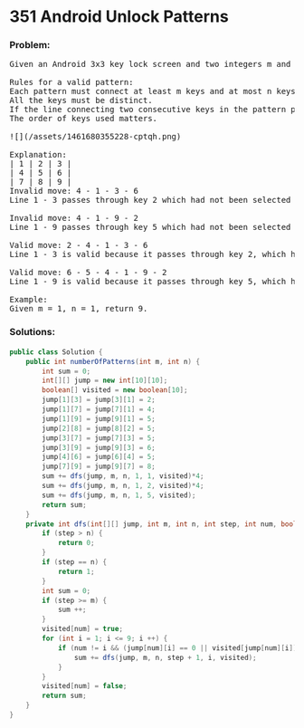 # 351 Android Unlock Patterns

### Problem:

<pre>
Given an Android 3x3 key lock screen and two integers m and n, where 1 ≤ m ≤ n ≤ 9, count the total number of unlock patterns of the Android lock screen, which consist of minimum of m keys and maximum n keys.

Rules for a valid pattern:
Each pattern must connect at least m keys and at most n keys.
All the keys must be distinct.
If the line connecting two consecutive keys in the pattern passes through any other keys, the other keys must have previously selected in the pattern. No jumps through non selected key is allowed.
The order of keys used matters.

![](/assets/1461680355228-cptqh.png)

Explanation:
| 1 | 2 | 3 |
| 4 | 5 | 6 |
| 7 | 8 | 9 |
Invalid move: 4 - 1 - 3 - 6 
Line 1 - 3 passes through key 2 which had not been selected in the pattern.

Invalid move: 4 - 1 - 9 - 2
Line 1 - 9 passes through key 5 which had not been selected in the pattern.

Valid move: 2 - 4 - 1 - 3 - 6
Line 1 - 3 is valid because it passes through key 2, which had been selected in the pattern

Valid move: 6 - 5 - 4 - 1 - 9 - 2
Line 1 - 9 is valid because it passes through key 5, which had been selected in the pattern.

Example:
Given m = 1, n = 1, return 9.
</pre>


### Solutions:

```java
public class Solution {
    public int numberOfPatterns(int m, int n) {
        int sum = 0;
        int[][] jump = new int[10][10];
        boolean[] visited = new boolean[10];
        jump[1][3] = jump[3][1] = 2;
        jump[1][7] = jump[7][1] = 4;
        jump[1][9] = jump[9][1] = 5;
        jump[2][8] = jump[8][2] = 5;
        jump[3][7] = jump[7][3] = 5;
        jump[3][9] = jump[9][3] = 6;
        jump[4][6] = jump[6][4] = 5;
        jump[7][9] = jump[9][7] = 8;
        sum += dfs(jump, m, n, 1, 1, visited)*4;
        sum += dfs(jump, m, n, 1, 2, visited)*4;
        sum += dfs(jump, m, n, 1, 5, visited);
        return sum;
    }
    private int dfs(int[][] jump, int m, int n, int step, int num, boolean[] visited) {
        if (step > n) {
            return 0;
        }
        if (step == n) {
            return 1;
        }
        int sum = 0;
        if (step >= m) {
            sum ++;
        }
        visited[num] = true;
        for (int i = 1; i <= 9; i ++) {
            if (num != i && (jump[num][i] == 0 || visited[jump[num][i]] == true) && visited[i] == false) {
                sum += dfs(jump, m, n, step + 1, i, visited);
            }
        }
        visited[num] = false;
        return sum;
    }
}
```
